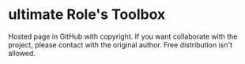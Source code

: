 # ultimate Role's Toolbox
Hosted page in GitHub with copyright. If you want collaborate with the project, please contact with the original author.
Free distribution isn't allowed.
